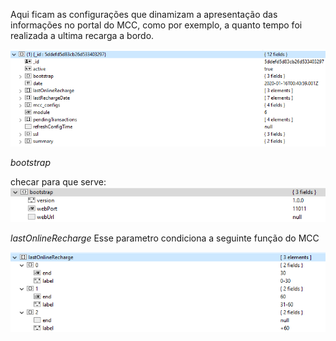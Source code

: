 Aqui ficam as configurações que dinamizam a apresentação das informações no portal do MCC, como por exemplo, a quanto tempo foi realizada a ultima recarga a bordo.

![image.png](/.attachments/image-affc538b-8546-4a37-ba46-c7514d922b60.png)

_bootstrap_

checar para que serve:
![image.png](/.attachments/image-9a0e87d5-37d9-42f0-b068-ddb7c04cfaf9.png)

_lastOnlineRecharge_
Esse parametro condiciona a seguinte função do MCC

![image.png](/.attachments/image-3dbce0cf-7809-4e5d-86a3-1c38ec4cce25.png)


